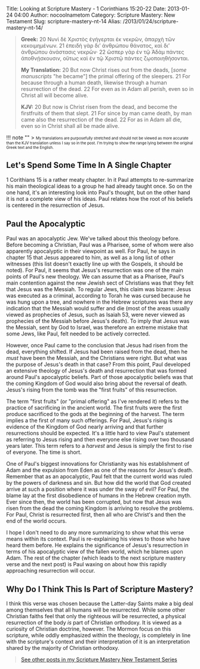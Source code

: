 Title: Looking at Scripture Mastery - 1 Corinthians 15:20-22
Date: 2013-01-24 04:00
Author: nocoolnametom
Category: Scripture Mastery: New Testament
Slug: scripture-mastery-nt-14
Alias: /2013/01/24/scripture-mastery-nt-14/

> **Greek:**
>  <span>20</span> Νυνὶ δὲ Χριστὸς ἐγήγερται ἐκ νεκρῶν, ἀπαρχὴ τῶν κεκοιμημένων.
>  <span>21</span> ἐπειδὴ γὰρ δι’ ἀνθρώπου θάνατος, καὶ δι’ ἀνθρώπου ἀνάστασις νεκρῶν·
>  <span>22</span> ὥσπερ γὰρ ἐν τῷ Ἀδὰμ πάντες ἀποθνῄσκουσιν, οὕτως καὶ ἐν τῷ Χριστῷ πάντες ζῳοποιηθήσονται.
>
> **My Translation:**
>  <span>20</span> But now Christ rises out from the deads, <span>[*some manuscripts* "he became"]</span> the primal offering of the sleepers.
>  <span>21</span> For because through a human death, likewise through a human resurrection of the dead.
>  <span>22</span> For even as in Adam all perish, even so in Christ all will become alive.
>
> **KJV:**
>  <span>20</span> But now is Christ risen from the dead, and become the firstfruits of them that slept.
>  <span>21</span> For since by man came death, by man came also the resurrection of the dead.
>  <span>22</span> For as in Adam all die, even so in Christ shall all be made alive.<!--more-->

!!! note ""
     > <span style="font-size: x-small;">My translations are purposefully stretched and should not be viewed as more accurate than the KJV translation unless I say so in the post.  I'm trying to show the range lying between the original Greek text and the English.</span>

Let's Spend Some Time In A Single Chapter
-----------------------------------------

1 Corithians 15 is a rather meaty chapter.  In it Paul attempts to re-summarize his main theological ideas to a group he had already taught once.  So on the one hand, it's an interesting look into Paul's thought, but on the other hand it is not a complete view of his ideas.  Paul relates how the root of his beliefs is centered in the resurrection of Jesus.

Paul the Apocalyptic
--------------------

Paul was an apocalyptic Jew.  We've talked about this theology before.  Before becoming a Christian, Paul was a Pharisee, some of whom were also apparently apocalyptic in their viewpoint as well.  For Paul, he says in chapter 15 that Jesus appeared to him, as well as a long list of other witnesses (this list doesn't exactly line up with the Gospels, it should be noted).  For Paul, it seems that Jesus's resurrection was one of the main points of Paul's new theology.  We can assume that as a Pharisee, Paul's main contention against the new Jewish sect of Christians was that they felt that Jesus was the Messiah.  To regular Jews, this claim was bizarre: Jesus was executed as a criminal, according to Torah he was cursed because he was hung upon a tree, and nowhere in the Hebrew scriptures was there any indication that the Messiah would suffer and die (most of the areas usually viewed as prophecies of Jesus, such as Isaiah 53, were never viewed as prophecies of the Messiah before Jesus's death).  To imply that Jesus was the Messiah, sent by God to Israel, was therefore an extreme mistake that some Jews, like Paul, felt needed to be actively corrected.

However, once Paul came to the conclusion that Jesus had risen from the dead, everything shifted.  If Jesus had been raised from the dead, then he *must* have been the Messiah, and the Christians were right.  But what was the purpose of Jesus's death in that case?  From this point, Paul developed an extensive theology of Jesus's death and resurrection that was formed around Paul's apocalyptic beliefs.  Part of those apocalyptic beliefs was that the coming Kingdom of God would also bring about the reversal of death.  Jesus's rising from the tomb was the "first fruits" of this resurrection.

The term "first fruits" (or "primal offering" as I've rendered it) refers to the practice of sacrificing in the ancient world.  The first fruits were the first produce sacrificed to the gods at the beginning of the harvest.  The term implies a the first of many such offerings.  For Paul, Jesus's rising is evidence of the Kingdom of God nearly arriving and that further resurrections should be expected. It's a little hard to view Paul's statement as referring to Jesus rising and then everyone else rising over two thousand years later.  This term refers to a *harvest* and Jesus is simply the first to rise of everyone. The time is short.

One of Paul's biggest innovations for Christianity was his establishment of Adam and the expulsion from Eden as one of the reasons for Jesus's death.  Remember that as an apocalyptic, Paul felt that the current world was ruled by the powers of darkness and sin.  But how did the world that God created arrive at such a position where it was under the sway of evil?  For Paul, the blame lay at the first disobedience of humans in the Hebrew creation myth.  Ever since then, the world has been corrupted, but now that Jesus was risen from the dead the coming Kingdom is arriving to resolve the problems.  For Paul, Christ is resurrected first, then all who are Christ's and then the end of the world occurs.

I hope I don't need to do any more summarizing to show what this verse means within its context.  Paul is re-explaining his views to those who have heard them before.  He explains the significance of Jesus's resurrection in terms of his apocalyptic view of the fallen world, which he blames upon Adam.  The rest of the chapter (which leads to the next scripture mastery verse and the next post) is Paul waxing on about how this rapidly approaching resurrection will occur.

Why Do I Think This Is Part of Scripture Mastery?
-------------------------------------------------

I think this verse was chosen because the Latter-day Saints make a big deal among themselves that all humans will be resurrected.  While some other Christian faiths feel that only the righteous will be resurrected, a physical resurrection of the body *is* part of Christian orthodoxy.  It is viewed as a curiosity of Christian doctrine, however.  The Mormon focus on this scripture, while oddly emphasized within the theology, is completely in line with the scripture's context and their interpretation of it is an interpretation shared by the majority of Christian orthodoxy.

> [See other posts in my Scripture Mastery New Testament Series][]

[See other posts in my Scripture Mastery New Testament Series]: |filename|pages/scripture-mastery-new-testament.md "Scripture Mastery: New Testament"
